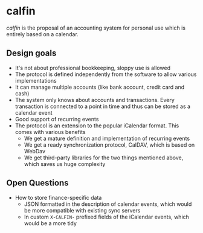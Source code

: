 calfin
======

*calfin* is the proposal of an accounting system for personal use which is entirely based on a calendar.

Design goals
------------
* It's not about professional bookkeeping, sloppy use is allowed
* The protocol is defined independently from the software to allow various implementations
* It can manage multiple accounts (like bank account, credit card and cash)
* The system only knows about accounts and transactions. Every transaction is connected to a point in time and thus can be stored as a calendar event
* Good support of recurring events
* The protocol is an extension to the popular iCalendar format. This comes with various benefits
  * We get a mature definition and implementation of recurring events
  * We get a ready synchronization protocol, CalDAV, which is based on WebDav
  * We get third-party libraries for the two things mentioned above, which saves us huge complexity


Open Questions
--------------
* How to store finance-specific data
  * JSON formatted in the description of calendar events, which would be more compatible with existing sync servers
  * In custom ``X-CALFIN-`` prefixed fields of the iCalendar events, which would be a more tidy

